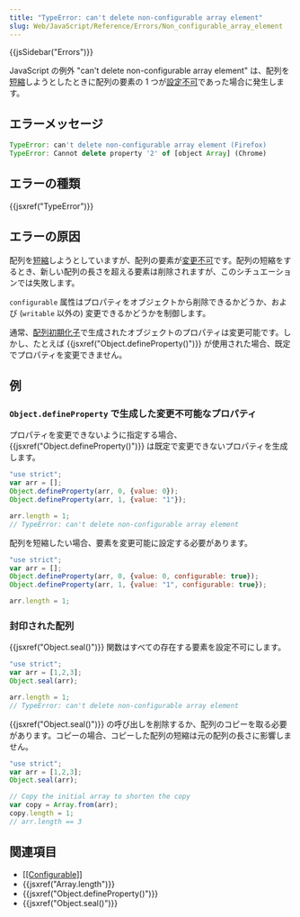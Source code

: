 ```yaml
---
title: "TypeError: can't delete non-configurable array element"
slug: Web/JavaScript/Reference/Errors/Non_configurable_array_element
---
```


{{jsSidebar("Errors")}}

JavaScript の例外 "can't delete non-configurable array element" は、配列を[短縮](/ja/docs/Web/JavaScript/Reference/Global_Objects/Array/length#配列の短縮)しようとしたときに配列の要素の 1 つが[設定不可](/ja/docs/Web/JavaScript/Data_structures#プロパティ)であった場合に発生します。

## エラーメッセージ

```js
TypeError: can't delete non-configurable array element (Firefox)
TypeError: Cannot delete property '2' of [object Array] (Chrome)
```

## エラーの種類

{{jsxref("TypeError")}}

## エラーの原因

配列を[短縮](/ja/docs/Web/JavaScript/Reference/Global_Objects/Array/length#配列の短縮)しようとしていますが、配列の要素が[変更不可](/ja/docs/Web/JavaScript/Data_structures#プロパティ)です。配列の短縮をするとき、新しい配列の長さを超える要素は削除されますが、このシチュエーションでは失敗します。

`configurable` 属性はプロパティをオブジェクトから削除できるかどうか、および (`writable` 以外の) 変更できるかどうかを制御します。

通常、[配列初期化子](/ja/docs/Web/JavaScript/Reference/Global_Objects/Array/Array#構文)で生成されたオブジェクトのプロパティは変更可能です。しかし、たとえば {{jsxref("Object.defineProperty()")}} が使用された場合、既定でプロパティを変更できません。

## 例

### `Object.defineProperty` で生成した変更不可能なプロパティ

プロパティを変更できないように指定する場合、{{jsxref("Object.defineProperty()")}} は既定で変更できないプロパティを生成します。

```js example-bad
"use strict";
var arr = [];
Object.defineProperty(arr, 0, {value: 0});
Object.defineProperty(arr, 1, {value: "1"});

arr.length = 1;
// TypeError: can't delete non-configurable array element
```

配列を短縮したい場合、要素を変更可能に設定する必要があります。

```js example-good
"use strict";
var arr = [];
Object.defineProperty(arr, 0, {value: 0, configurable: true});
Object.defineProperty(arr, 1, {value: "1", configurable: true});

arr.length = 1;
```

### 封印された配列

{{jsxref("Object.seal()")}} 関数はすべての存在する要素を設定不可にします。

```js example-bad
"use strict";
var arr = [1,2,3];
Object.seal(arr);

arr.length = 1;
// TypeError: can't delete non-configurable array element
```

{{jsxref("Object.seal()")}} の呼び出しを削除するか、配列のコピーを取る必要があります。コピーの場合、コピーした配列の短縮は元の配列の長さに影響しません。

```js example-good
"use strict";
var arr = [1,2,3];
Object.seal(arr);

// Copy the initial array to shorten the copy
var copy = Array.from(arr);
copy.length = 1;
// arr.length == 3
```

## 関連項目

- [\[\[Configurable\]\]](/ja/docs/Web/JavaScript/Data_structures#プロパティ)
- {{jsxref("Array.length")}}
- {{jsxref("Object.defineProperty()")}}
- {{jsxref("Object.seal()")}}
